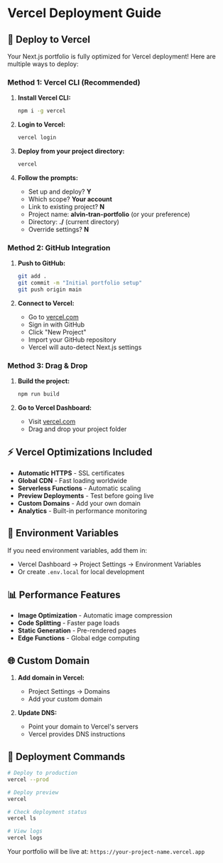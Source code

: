 # Vercel Deployment Guide

## 🚀 Deploy to Vercel

Your Next.js portfolio is fully optimized for Vercel deployment! Here are multiple ways to deploy:

### Method 1: Vercel CLI (Recommended)

1. **Install Vercel CLI:**
   ```bash
   npm i -g vercel
   ```

2. **Login to Vercel:**
   ```bash
   vercel login
   ```

3. **Deploy from your project directory:**
   ```bash
   vercel
   ```

4. **Follow the prompts:**
   - Set up and deploy? **Y**
   - Which scope? **Your account**
   - Link to existing project? **N**
   - Project name: **alvin-tran-portfolio** (or your preference)
   - Directory: **./** (current directory)
   - Override settings? **N**

### Method 2: GitHub Integration

1. **Push to GitHub:**
   ```bash
   git add .
   git commit -m "Initial portfolio setup"
   git push origin main
   ```

2. **Connect to Vercel:**
   - Go to [vercel.com](https://vercel.com)
   - Sign in with GitHub
   - Click "New Project"
   - Import your GitHub repository
   - Vercel will auto-detect Next.js settings

### Method 3: Drag & Drop

1. **Build the project:**
   ```bash
   npm run build
   ```

2. **Go to Vercel Dashboard:**
   - Visit [vercel.com](https://vercel.com)
   - Drag and drop your project folder

## ⚡ Vercel Optimizations Included

- **Automatic HTTPS** - SSL certificates
- **Global CDN** - Fast loading worldwide
- **Serverless Functions** - Automatic scaling
- **Preview Deployments** - Test before going live
- **Custom Domains** - Add your own domain
- **Analytics** - Built-in performance monitoring

## 🔧 Environment Variables

If you need environment variables, add them in:
- Vercel Dashboard → Project Settings → Environment Variables
- Or create `.env.local` for local development

## 📊 Performance Features

- **Image Optimization** - Automatic image compression
- **Code Splitting** - Faster page loads
- **Static Generation** - Pre-rendered pages
- **Edge Functions** - Global edge computing

## 🌐 Custom Domain

1. **Add domain in Vercel:**
   - Project Settings → Domains
   - Add your custom domain

2. **Update DNS:**
   - Point your domain to Vercel's servers
   - Vercel provides DNS instructions

## 🚀 Deployment Commands

```bash
# Deploy to production
vercel --prod

# Deploy preview
vercel

# Check deployment status
vercel ls

# View logs
vercel logs
```

Your portfolio will be live at: `https://your-project-name.vercel.app`
